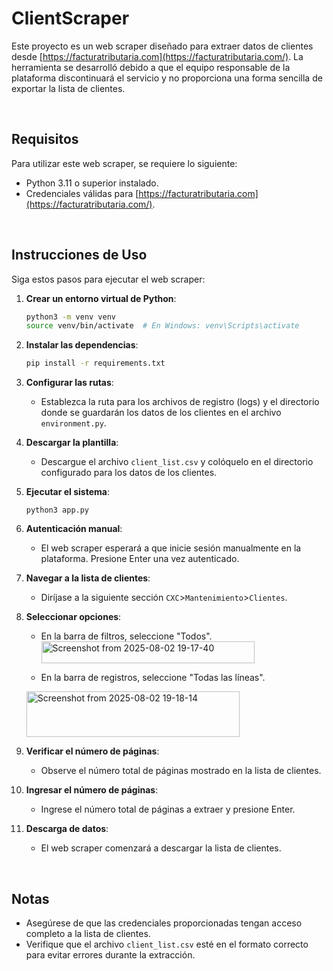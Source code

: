 # ClientScraper
Este proyecto es un web scraper diseñado para extraer datos de clientes desde [https://facturatributaria.com](https://facturatributaria.com/). La herramienta se desarrolló debido a que el equipo responsable de la plataforma discontinuará el servicio y no proporciona una forma sencilla de exportar la lista de clientes.

<br>

## Requisitos

Para utilizar este web scraper, se requiere lo siguiente:

- Python 3.11 o superior instalado.
- Credenciales válidas para [https://facturatributaria.com](https://facturatributaria.com/).

<br>

## Instrucciones de Uso

Siga estos pasos para ejecutar el web scraper:

1. **Crear un entorno virtual de Python**:
   ```bash
   python3 -m venv venv
   source venv/bin/activate  # En Windows: venv\Scripts\activate
   ```

2. **Instalar las dependencias**:
   ```bash
   pip install -r requirements.txt
   ```

3. **Configurar las rutas**:
   - Establezca la ruta para los archivos de registro (logs) y el directorio donde se guardarán los datos de los clientes en el archivo `environment.py`.

4. **Descargar la plantilla**:
   - Descargue el archivo `client_list.csv` y colóquelo en el directorio configurado para los datos de los clientes.

5. **Ejecutar el sistema**:
   ```
   python3 app.py
   ```

6. **Autenticación manual**:
   - El web scraper esperará a que inicie sesión manualmente en la plataforma. Presione Enter una vez autenticado.

7. **Navegar a la lista de clientes**:
   - Diríjase a la siguiente sección `CXC`>`Mantenimiento`>`Clientes`.

8. **Seleccionar opciones**:
   - En la barra de filtros, seleccione "Todos".
     <img width="341" height="35" alt="Screenshot from 2025-08-02 19-17-40" src="https://github.com/user-attachments/assets/344958f4-ce5f-4ce8-a96c-436ffa9ffd27" />

   - En la barra de registros, seleccione "Todas las líneas".
   <img width="341" height="73" alt="Screenshot from 2025-08-02 19-18-14" src="https://github.com/user-attachments/assets/6f34753d-d7fb-4d2c-b6dd-7a186845b140" />


9. **Verificar el número de páginas**:
   - Observe el número total de páginas mostrado en la lista de clientes.

10. **Ingresar el número de páginas**:
    - Ingrese el número total de páginas a extraer y presione Enter.

11. **Descarga de datos**:
    - El web scraper comenzará a descargar la lista de clientes.

<br>

## Notas

- Asegúrese de que las credenciales proporcionadas tengan acceso completo a la lista de clientes.
- Verifique que el archivo `client_list.csv` esté en el formato correcto para evitar errores durante la extracción.
